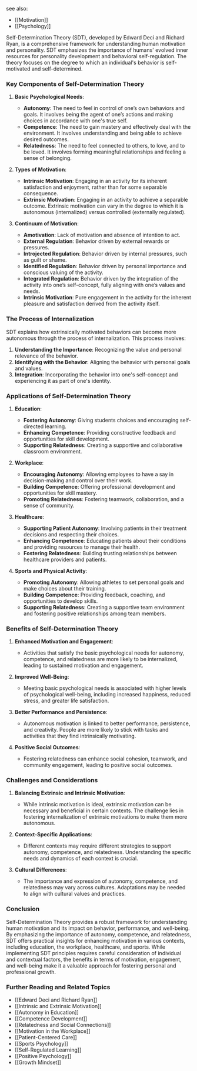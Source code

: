 see also:
- [[Motivation]]
- [[Psychology]]

Self-Determination Theory (SDT), developed by Edward Deci and Richard Ryan, is a comprehensive framework for understanding human motivation and personality. SDT emphasizes the importance of humans' evolved inner resources for personality development and behavioral self-regulation. The theory focuses on the degree to which an individual's behavior is self-motivated and self-determined.

### Key Components of Self-Determination Theory

1. **Basic Psychological Needs**:
   - **Autonomy**: The need to feel in control of one’s own behaviors and goals. It involves being the agent of one’s actions and making choices in accordance with one's true self.
   - **Competence**: The need to gain mastery and effectively deal with the environment. It involves understanding and being able to achieve desired outcomes.
   - **Relatedness**: The need to feel connected to others, to love, and to be loved. It involves forming meaningful relationships and feeling a sense of belonging.

2. **Types of Motivation**:
   - **Intrinsic Motivation**: Engaging in an activity for its inherent satisfaction and enjoyment, rather than for some separable consequence.
   - **Extrinsic Motivation**: Engaging in an activity to achieve a separable outcome. Extrinsic motivation can vary in the degree to which it is autonomous (internalized) versus controlled (externally regulated).

3. **Continuum of Motivation**:
   - **Amotivation**: Lack of motivation and absence of intention to act.
   - **External Regulation**: Behavior driven by external rewards or pressures.
   - **Introjected Regulation**: Behavior driven by internal pressures, such as guilt or shame.
   - **Identified Regulation**: Behavior driven by personal importance and conscious valuing of the activity.
   - **Integrated Regulation**: Behavior driven by the integration of the activity into one’s self-concept, fully aligning with one’s values and needs.
   - **Intrinsic Motivation**: Pure engagement in the activity for the inherent pleasure and satisfaction derived from the activity itself.

### The Process of Internalization

SDT explains how extrinsically motivated behaviors can become more autonomous through the process of internalization. This process involves:

1. **Understanding the Importance**: Recognizing the value and personal relevance of the behavior.
2. **Identifying with the Behavior**: Aligning the behavior with personal goals and values.
3. **Integration**: Incorporating the behavior into one's self-concept and experiencing it as part of one's identity.

### Applications of Self-Determination Theory

1. **Education**:
   - **Fostering Autonomy**: Giving students choices and encouraging self-directed learning.
   - **Enhancing Competence**: Providing constructive feedback and opportunities for skill development.
   - **Supporting Relatedness**: Creating a supportive and collaborative classroom environment.

2. **Workplace**:
   - **Encouraging Autonomy**: Allowing employees to have a say in decision-making and control over their work.
   - **Building Competence**: Offering professional development and opportunities for skill mastery.
   - **Promoting Relatedness**: Fostering teamwork, collaboration, and a sense of community.

3. **Healthcare**:
   - **Supporting Patient Autonomy**: Involving patients in their treatment decisions and respecting their choices.
   - **Enhancing Competence**: Educating patients about their conditions and providing resources to manage their health.
   - **Fostering Relatedness**: Building trusting relationships between healthcare providers and patients.

4. **Sports and Physical Activity**:
   - **Promoting Autonomy**: Allowing athletes to set personal goals and make choices about their training.
   - **Building Competence**: Providing feedback, coaching, and opportunities to develop skills.
   - **Supporting Relatedness**: Creating a supportive team environment and fostering positive relationships among team members.

### Benefits of Self-Determination Theory

1. **Enhanced Motivation and Engagement**:
   - Activities that satisfy the basic psychological needs for autonomy, competence, and relatedness are more likely to be internalized, leading to sustained motivation and engagement.

2. **Improved Well-Being**:
   - Meeting basic psychological needs is associated with higher levels of psychological well-being, including increased happiness, reduced stress, and greater life satisfaction.

3. **Better Performance and Persistence**:
   - Autonomous motivation is linked to better performance, persistence, and creativity. People are more likely to stick with tasks and activities that they find intrinsically motivating.

4. **Positive Social Outcomes**:
   - Fostering relatedness can enhance social cohesion, teamwork, and community engagement, leading to positive social outcomes.

### Challenges and Considerations

1. **Balancing Extrinsic and Intrinsic Motivation**:
   - While intrinsic motivation is ideal, extrinsic motivation can be necessary and beneficial in certain contexts. The challenge lies in fostering internalization of extrinsic motivations to make them more autonomous.

2. **Context-Specific Applications**:
   - Different contexts may require different strategies to support autonomy, competence, and relatedness. Understanding the specific needs and dynamics of each context is crucial.

3. **Cultural Differences**:
   - The importance and expression of autonomy, competence, and relatedness may vary across cultures. Adaptations may be needed to align with cultural values and practices.

### Conclusion

Self-Determination Theory provides a robust framework for understanding human motivation and its impact on behavior, performance, and well-being. By emphasizing the importance of autonomy, competence, and relatedness, SDT offers practical insights for enhancing motivation in various contexts, including education, the workplace, healthcare, and sports. While implementing SDT principles requires careful consideration of individual and contextual factors, the benefits in terms of motivation, engagement, and well-being make it a valuable approach for fostering personal and professional growth.

### Further Reading and Related Topics

- [[Edward Deci and Richard Ryan]]
- [[Intrinsic and Extrinsic Motivation]]
- [[Autonomy in Education]]
- [[Competence Development]]
- [[Relatedness and Social Connections]]
- [[Motivation in the Workplace]]
- [[Patient-Centered Care]]
- [[Sports Psychology]]
- [[Self-Regulated Learning]]
- [[Positive Psychology]]
- [[Growth Mindset]]